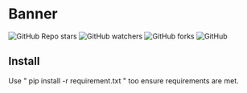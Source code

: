 # Banner

![GitHub Repo stars](https://img.shields.io/github/stars/ghosthunter15/banner?style=plastic) ![GitHub watchers](https://img.shields.io/github/watchers/ghosthunter15/banner?style=plastic) ![GitHub forks](https://img.shields.io/github/forks/ghosthunter15/banner?style=plastic) ![GitHub](https://img.shields.io/github/license/ghosthunter15/Power?style=plastic)

## Install
Use " pip install -r requirement.txt " too ensure requirements are met.

